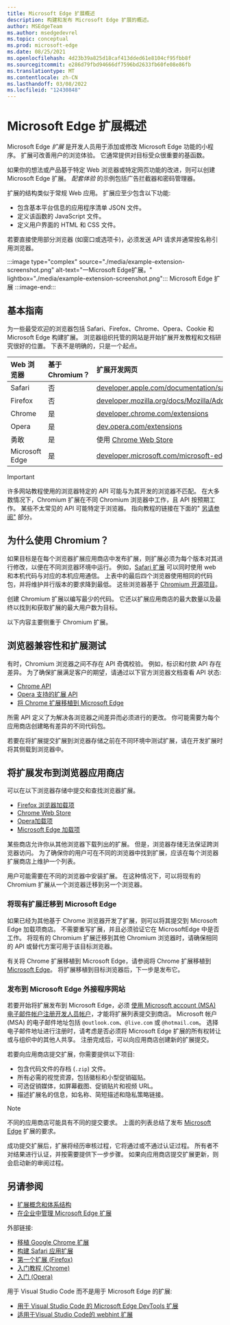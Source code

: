 ```yaml
---
title: Microsoft Edge 扩展概述
description: 构建和发布 Microsoft Edge 扩展的概述。
author: MSEdgeTeam
ms.author: msedgedevrel
ms.topic: conceptual
ms.prod: microsoft-edge
ms.date: 08/25/2021
ms.openlocfilehash: 4d23b39a825d18caf413dded61e8104cf95fbb8f
ms.sourcegitcommit: e286d79fbd94666df7596bd2633fb60fe08e86fb
ms.translationtype: MT
ms.contentlocale: zh-CN
ms.lasthandoff: 03/08/2022
ms.locfileid: "12430848"
---
```

# <a name="overview-of-microsoft-edge-extensions"></a>Microsoft Edge 扩展概述

Microsoft Edge *扩展* 是开发人员用于添加或修改 Microsoft Edge 功能的小程序。  扩展可改善用户的浏览体验。  它通常提供对目标受众很重要的基函数。

如果你的想法或产品基于特定 Web 浏览器或特定网页功能的改进，则可以创建 Microsoft Edge 扩展。  *配套体验* 的示例包括广告拦截器和密码管理器。

扩展的结构类似于常规 Web 应用。  扩展应至少包含以下功能:

*   包含基本平台信息的应用程序清单 JSON 文件。
*   定义该函数的 JavaScript 文件。
*   定义用户界面的 HTML 和 CSS 文件。

若要直接使用部分浏览器 (如窗口或选项卡)，必须发送 API 请求并通常按名称引用浏览器。

:::image type="complex" source="./media/example-extension-screenshot.png" alt-text="一Microsoft Edge扩展。" lightbox="./media/example-extension-screenshot.png":::
  Microsoft Edge 扩展
:::image-end:::


<!-- ====================================================================== -->
## <a name="basic-guidance"></a>基本指南

为一些最受欢迎的浏览器包括 Safari、Firefox、Chrome、Opera、Cookie 和 Microsoft Edge 构建扩展。  浏览器组织托管的网站是开始扩展开发教程和文档研究很好的位置。  下表不是明确的，只是一个起点。

| Web 浏览器 | 基于 Chromium？ | 扩展开发网页 |
|:--- |:--- |:--- |
| Safari | 否 | [developer.apple.com/documentation/safariservices/safari_app_extensions](https://developer.apple.com/documentation/safariservices/safari_app_extensions) |
| Firefox | 否 | [developer.mozilla.org/docs/Mozilla/Add-ons/WebExtensions](https://developer.mozilla.org/docs/Mozilla/Add-ons/WebExtensions) |
| Chrome | 是 | [developer.chrome.com/extensions](https://developer.chrome.com/extensions) |
| Opera | 是 | [dev.opera.com/extensions](https://dev.opera.com/extensions) |
| 勇敢 | 是 | 使用 [Chrome Web Store](https://chrome.google.com/webstore/category/extensions) |
| Microsoft Edge | 是 | [developer.microsoft.com/microsoft-edge/extensions](https://developer.microsoft.com/microsoft-edge/extensions) |

> [!IMPORTANT]
> 许多网站教程使用的浏览器特定的 API 可能与为其开发的浏览器不匹配。  在大多数情况下，Chromium 扩展在不同 Chromium 浏览器中工作，且 API 按预期工作。  某些不太常见的 API 可能特定于浏览器。  指向教程的链接在下面的" [另请参阅"](#see-also) 部分。


<!-- ====================================================================== -->
## <a name="why-chromium"></a>为什么使用 Chromium？

如果目标是在每个浏览器扩展应用商店中发布扩展，则扩展必须为每个版本对其进行修改，以便在不同浏览器环境中运行。  例如，[Safari 扩展](https://developer.apple.com/documentation/safariservices/safari_app_extensions) 可以同时使用 web 和本机代码与对应的本机应用通信。  上表中的最后四个浏览器使用相同的代码包，并将维护并行版本的要求降到最低。  这些浏览器基于 [Chromium 开源项目](https://www.chromium.org/Home)。

创建 Chromium 扩展以编写最少的代码。  它还以扩展应用商店的最大数量以及最终以找到和获取扩展的最大用户数为目标。

以下内容主要侧重于 Chromium 扩展。


<!-- ====================================================================== -->
## <a name="browser-compatibility-and-extension-testing"></a>浏览器兼容性和扩展测试

有时，Chromium 浏览器之间不存在 API 奇偶校验。  例如，标识和付款 API 存在差异。  为了确保扩展满足客户的期望，请通过以下官方浏览器文档查看 API 状态:

*   [Chrome API](https://developer.chrome.com/extensions/api_index)
*   [Opera 支持的扩展 API](https://dev.opera.com/extensions/apis)
*   [将 Chrome 扩展移植到 Microsoft Edge](developer-guide/port-chrome-extension.md)

所需 API 定义了为解决各浏览器之间差异而必须进行的更改。  你可能需要为每个应用商店创建略有差异的不同代码包。

若要在将扩展提交扩展到浏览器存储之前在不同环境中测试扩展，请在开发扩展时将其侧载到浏览器中。


<!-- ====================================================================== -->
## <a name="publish-your-extension-to-browser-stores"></a>将扩展发布到浏览器应用商店

可以在以下浏览器存储中提交和查找浏览器扩展。

*   [Firefox 浏览器加载项](https://addons.mozilla.org/firefox/extensions)
*   [Chrome Web Store](https://chrome.google.com/webstore/category/extensions)
*   [Opera加载项](https://addons.opera.com/extensions)
*   [Microsoft Edge 加载项](https://microsoftedge.microsoft.com/addons/category/Edge-Extensions)

某些商店允许你从其他浏览器下载列出的扩展。  但是，浏览器存储无法保证跨浏览器访问。  为了确保你的用户可在不同的浏览器中找到扩展，应该在每个浏览器扩展商店上维护一个列表。

用户可能需要在不同的浏览器中安装扩展。 在这种情况下，可以将现有的 Chromium 扩展从一个浏览器迁移到另一个浏览器。

### <a name="migrate-an-existing-extension-to-microsoft-edge"></a>将现有扩展迁移到 Microsoft Edge

如果已经为其他基于 Chrome 浏览器开发了扩展，则可以将其提交到 Microsoft Edge 加载项商店。 不需要重写扩展，并且必须验证它在 MicrosoftEdge 中是否工作。  将现有的 Chromium 扩展迁移到其他 Chromium 浏览器时，请确保相同的 API 或替代方案可用于该目标浏览器。

有关将 Chrome 扩展移植到 Microsoft Edge，请参阅将 Chrome 扩展移植到 [Microsoft Edge](developer-guide/port-chrome-extension.md)。 将扩展移植到目标浏览器后，下一步是发布它。

### <a name="publish-to-the-microsoft-edge-add-ons-website"></a>发布到 Microsoft Edge 外接程序网站

若要开始将扩展发布到 Microsoft Edge，必须 [使用 Microsoft account (MSA) 电子邮件帐户注册开发人员帐户](https://developer.microsoft.com/registration)，才能将扩展列表提交到商店。  Microsoft 帐户 (MSA) 的电子邮件地址包括 `@outlook.com`、`@live.com` 或 `@hotmail.com`。  选择电子邮件地址进行注册时，请考虑是否必须将 Microsoft Edge 扩展的所有权转让或与组织中的其他人共享。  注册完成后，可以向应用商店创建新的扩展提交。

若要向应用商店提交扩展，你需要提供以下项目:

*   包含代码文件的存档 (`.zip`) 文件。
*   所有必需的视觉资源，包括徽标和小型促销磁贴。
*   可选促销媒体，如屏幕截图、促销贴片和视频 URL。
*   描述扩展名的信息，如名称、简短描述和隐私策略链接。

> [!NOTE]
> 不同的应用商店可能具有不同的提交要求。  上面的列表总结了发布 [Microsoft Edge](publish/publish-extension.md) 扩展的要求。

成功提交扩展后，扩展将经历审核过程，它将通过或不通过认证过程。  所有者不对结果进行认证，并按需要提供下一步步骤。  如果向应用商店提交扩展更新，则会启动新的审阅过程。


<!-- ====================================================================== -->
## <a name="see-also"></a>另请参阅

*  [扩展概念和体系结构](getting-started/index.md)
*  [在企业中管理 Microsoft Edge 扩展](/deployedge/microsoft-edge-manage-extensions)

外部链接:
*  [移植 Google Chrome 扩展](https://extensionworkshop.com/documentation/develop/porting-a-google-chrome-extension)
*  [构建 Safari 应用扩展](https://developer.apple.com/documentation/safariservices/safari_app_extensions/building_a_safari_app_extension)
*  [第一个扩展 (Firefox)](https://developer.mozilla.org/docs/Mozilla/Add-ons/WebExtensions/Your_first_WebExtension)
*  [入门教程 (Chrome)](https://developer.chrome.com/extensions/getstarted)
*  [入门 (Opera)](https://dev.opera.com/extensions/getting-started)

用于 Visual Studio Code 而不是用于 Microsoft Edge 的扩展:
*  [用于 Visual Studio Code 的 Microsoft Edge DevTools 扩展](../visual-studio-code/microsoft-edge-devtools-extension.md)
*  [适用于Visual Studio Code的 webhint 扩展](../visual-studio-code/webhint.md)
